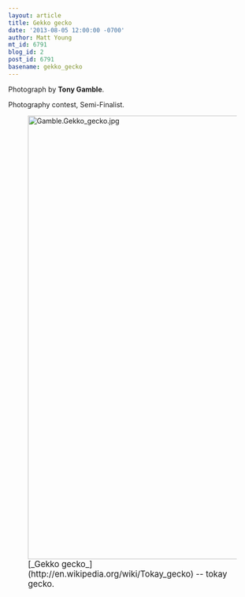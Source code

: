 ```yaml
---
layout: article
title: Gekko gecko
date: '2013-08-05 12:00:00 -0700'
author: Matt Young
mt_id: 6791
blog_id: 2
post_id: 6791
basename: gekko_gecko
---
```

Photograph by **Tony Gamble**.

Photography contest, Semi-Finalist.

<figure>
<img src="http://pandasthumb.org/Gamble.Gekko_gecko.jpg" alt="Gamble.Gekko_gecko.jpg" width="600" height="900" />
<figcaption markdown="span">
<big>[_Gekko gecko_](http://en.wikipedia.org/wiki/Tokay_gecko) -- tokay gecko.</big>

</figcaption>
</figure>
